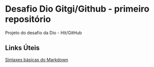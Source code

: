 # Desafio Dio Gitgi/Github - primeiro repositório
Projeto do desafio da Dio - Hit/GitHub

## Links Úteis

[Sintaxes básicas do Markdown](https://www.markdownguide.org/basic-syntax/)
